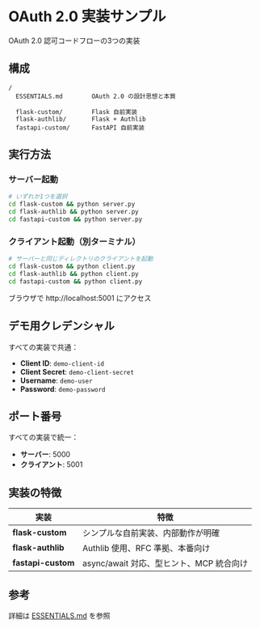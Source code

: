 # OAuth 2.0 実装サンプル

OAuth 2.0 認可コードフローの3つの実装

## 構成

```
/
  ESSENTIALS.md        OAuth 2.0 の設計思想と本質

  flask-custom/        Flask 自前実装
  flask-authlib/       Flask + Authlib
  fastapi-custom/      FastAPI 自前実装
```

## 実行方法

### サーバー起動

```bash
# いずれか1つを選択
cd flask-custom && python server.py
cd flask-authlib && python server.py
cd fastapi-custom && python server.py
```

### クライアント起動（別ターミナル）

```bash
# サーバーと同じディレクトリのクライアントを起動
cd flask-custom && python client.py
cd flask-authlib && python client.py
cd fastapi-custom && python client.py
```

ブラウザで http://localhost:5001 にアクセス

## デモ用クレデンシャル

すべての実装で共通：

- **Client ID**: `demo-client-id`
- **Client Secret**: `demo-client-secret`
- **Username**: `demo-user`
- **Password**: `demo-password`

## ポート番号

すべての実装で統一：

- **サーバー**: 5000
- **クライアント**: 5001

## 実装の特徴

| 実装 | 特徴 |
|---|---|
| **flask-custom** | シンプルな自前実装、内部動作が明確 |
| **flask-authlib** | Authlib 使用、RFC 準拠、本番向け |
| **fastapi-custom** | async/await 対応、型ヒント、MCP 統合向け |

## 参考

詳細は [ESSENTIALS.md](./ESSENTIALS.md) を参照
